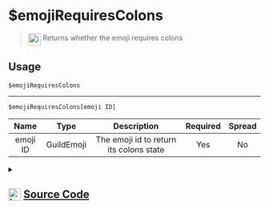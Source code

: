 # $emojiRequiresColons
> <img align="top" src="https://upload.wikimedia.org/wikipedia/commons/thumb/e/e4/Infobox_info_icon.svg/160px-Infobox_info_icon.svg.png?20150409153300" alt="image" width="25" height="auto"> Returns whether the emoji requires colons
## Usage
```
$emojiRequiresColons
```
---
```
$emojiRequiresColons[emoji ID]
```
| Name | Type | Description | Required | Spread
| :---: | :---: | :---: | :---: | :---: |
emoji ID | GuildEmoji | The emoji id to return its colons state | Yes | No
<details>
<summary>
    
## <img align="top" src="https://cdn4.iconfinder.com/data/icons/iconsimple-logotypes/512/github-512.png" alt="image" width="25" height="auto">  [Source Code](https://github.com/tryforge/ForgeScript-V2/blob/main/src/native/emojiRequiresColons.ts)
    
</summary>
    
```ts
import { ArgType, NativeFunction, Return } from "../structures"

export default new NativeFunction({
    name: "$emojiRequiresColons",
    version: "1.0.0",
    description: "Returns whether the emoji requires colons",
    brackets: false,
    unwrap: true,
    args: [
        {
            name: "emoji ID",
            description: "The emoji id to return its colons state",
            rest: false,
            type: ArgType.GuildEmoji,
            required: true,
        },
    ],
    execute(ctx, [emoji]) {
        emoji ?? ctx.emoji
        return this.success(emoji?.requiresColons)
    },
})

```
    
</details>